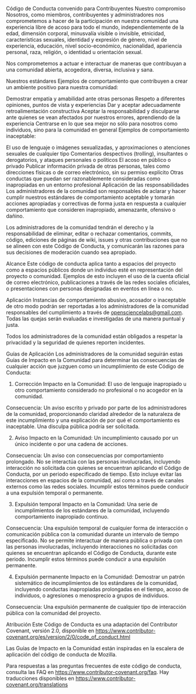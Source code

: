 Código de Conducta convenido para Contribuyentes
Nuestro compromiso
Nosotros, como miembros, contribuyentes y administradores nos comprometemos a hacer de la participación en nuestra comunidad una experiencia libre de acoso para todo el mundo, independientemente de la edad, dimensión corporal, minusvalía visible o invisible, etnicidad, características sexuales, identidad y expresión de género, nivel de experiencia, educación, nivel socio-económico, nacionalidad, apariencia personal, raza, religión, o identidad u orientación sexual.

Nos comprometemos a actuar e interactuar de maneras que contribuyan a una comunidad abierta, acogedora, diversa, inclusiva y sana.

Nuestros estándares
Ejemplos de comportamiento que contribuyen a crear un ambiente positivo para nuestra comunidad:

Demostrar empatía y amabilidad ante otras personas
Respeto a diferentes opiniones, puntos de vista y experiencias
Dar y aceptar adecuadamente retroalimentación constructiva
Aceptar la responsabilidad y disculparse ante quienes se vean afectados por nuestros errores, aprendiendo de la experiencia
Centrarse en lo que sea mejor no sólo para nosotros como individuos, sino para la comunidad en general
Ejemplos de comportamiento inaceptable:

El uso de lenguaje o imágenes sexualizadas, y aproximaciones o atenciones sexuales de cualquier tipo
Comentarios despectivos (trolling), insultantes o derogatorios, y ataques personales o políticos
El acoso en público o privado
Publicar información privada de otras personas, tales como direcciones físicas o de correo electrónico, sin su permiso explícito
Otras conductas que puedan ser razonablemente consideradas como inapropiadas en un entorno profesional
Aplicación de las responsabilidades
Los administradores de la comunidad son responsables de aclarar y hacer cumplir nuestros estándares de comportamiento aceptable y tomarán acciones apropiadas y correctivas de forma justa en respuesta a cualquier comportamiento que consideren inapropiado, amenazante, ofensivo o dañino.

Los administradores de la comunidad tendrán el derecho y la responsabilidad de eliminar, editar o rechazar comentarios, commits, código, ediciones de páginas de wiki, issues y otras contribuciones que no se alineen con este Código de Conducta, y comunicarán las razones para sus decisiones de moderación cuando sea apropiado.

Alcance
Este código de conducta aplica tanto a espacios del proyecto como a espacios públicos donde un individuo esté en representación del proyecto o comunidad. Ejemplos de esto incluyen el uso de la cuenta oficial de correo electrónico, publicaciones a través de las redes sociales oficiales, o presentaciones con personas designadas en eventos en línea o no.

Aplicación
Instancias de comportamiento abusivo, acosador o inaceptable de otro modo podrán ser reportadas a los administradores de la comunidad responsables del cumplimiento a través de opensciencelabs@gmail.com. Todas las quejas serán evaluadas e investigadas de una manera puntual y justa.

Todos los administradores de la comunidad están obligados a respetar la privacidad y la seguridad de quienes reporten incidentes.

Guías de Aplicación
Los administradores de la comunidad seguirán estas Guías de Impacto en la Comunidad para determinar las consecuencias de cualquier acción que juzguen como un incumplimiento de este Código de Conducta:

1. Corrección
Impacto en la Comunidad: El uso de lenguaje inapropiado u otro comportamiento considerado no profesional o no acogedor en la comunidad.

Consecuencia: Un aviso escrito y privado por parte de los administradores de la comunidad, proporcionando claridad alrededor de la naturaleza de este incumplimiento y una explicación de por qué el comportamiento es inaceptable. Una disculpa pública podría ser solicitada.

2. Aviso
Impacto en la Comunidad: Un incumplimiento causado por un único incidente o por una cadena de acciones.

Consecuencia: Un aviso con consecuencias por comportamiento prolongado. No se interactúa con las personas involucradas, incluyendo interacción no solicitada con quienes se encuentran aplicando el Código de Conducta, por un periodo especificado de tiempo. Esto incluye evitar las interacciones en espacios de la comunidad, así como a través de canales externos como las redes sociales. Incumplir estos términos puede conducir a una expulsión temporal o permanente.

3. Expulsión temporal
Impacto en la Comunidad: Una serie de incumplimientos de los estándares de la comunidad, incluyendo comportamiento inapropiado continuo.

Consecuencia: Una expulsión temporal de cualquier forma de interacción o comunicación pública con la comunidad durante un intervalo de tiempo especificado. No se permite interactuar de manera pública o privada con las personas involucradas, incluyendo interacciones no solicitadas con quienes se encuentran aplicando el Código de Conducta, durante este periodo. Incumplir estos términos puede conducir a una expulsión permanente.

4. Expulsión permanente
Impacto en la Comunidad: Demostrar un patrón sistemático de incumplimientos de los estándares de la comunidad, incluyendo conductas inapropiadas prolongadas en el tiempo, acoso de individuos, o agresiones o menosprecio a grupos de individuos.

Consecuencia: Una expulsión permanente de cualquier tipo de interacción pública con la comunidad del proyecto.

Atribución
Este Código de Conducta es una adaptación del Contributor Covenant, versión 2.0, disponible en https://www.contributor-covenant.org/es/version/2/0/code_of_conduct.html

Las Guías de Impacto en la Comunidad están inspiradas en la escalera de aplicación del código de conducta de Mozilla.

Para respuestas a las preguntas frecuentes de este código de conducta, consulta las FAQ en https://www.contributor-covenant.org/faq. Hay traducciones disponibles en https://www.contributor-covenant.org/translations

